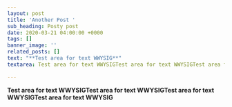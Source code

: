 ```yaml
---
layout: post
title: 'Another Post '
sub_heading: Posty post
date: 2020-03-21 04:00:00 +0000
tags: []
banner_image: ''
related_posts: []
text: "**Test area for text WWYSIG**"
textarea: Test area for text WWYSIGTest area for text WWYSIGTest area for text WWYSIG

---
```

**Test area for text WWYSIGTest area for text WWYSIGTest area for text WWYSIGTest area for text WWYSIG**